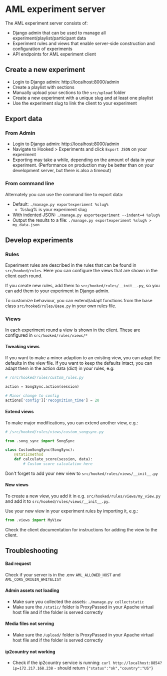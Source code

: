# AML experiment server

The AML experiment server consists of:

- Django admin that can be used to manage all experiment/playlist/participant data
- Experiment rules and views that enable server-side construction and configuration of experiments
- API endpoints for AML experiment client


## Create a new experiment

- Login to Django admin: http://localhost:8000/admin
- Create a playlist with sections
- Manually upload your sections to the `src/upload` folder
- Create a new experiment with a unique slug and at least one playlist
- Use the experiment slug to link the client to your experiment

## Export data

### From Admin

- Login to Django admin: http://localhost:8000/admin
- Navigate to Hooked > Experiments and click `Export JSON` on your experiment
- Exporting may take a while, depending on the amount of data in your experiment. (Performance on production may be better than on your development server, but there is also a timeout)

### From command line

Alternately you can use the command line to export data:

- Default: `./manage.py exportexperiment %slug%`
  - %slug% is your experiment slug
- With indented JSON: `./manage.py exportexperiment --indent=4 %slug%`
- Output the results to a file: `./manage.py exportexperiment %slug% > my_data.json`

## Develop experiments

### Rules

Experiment rules are described in the rules that can be found in `src/hooked/rules`. Here you can configure the views that are shown in the client each round.

If you create new rules, add them to `src/hooked/rules/__init__.py`, so you can add them to your experiment in Django admin.

To customize behaviour, you can extend/adapt functions from the base class `src/hooked/rules/Base.py` in your own rules file.

### Views

In each experiment round a view is shown in the client. These are configured in `src/hooked/rules/views/*`

#### Tweaking views

If you want to make a minor adaption to an existing view, you can adapt the defaults in the view file. If you want to keep the defaults intact, you can adapt them in the action data (dict) in your rules, e.g:

```python
# /src/hooked/rules/custom_rules.py

action = SongSync.action(session)

# Minor change to config
actions['config']['recognition_time'] = 20
```

#### Extend views

To make major modifications, you can extend another view, e.g.:

```python
# /src/hooked/rules/views/custom_songsync.py

from .song_sync import SongSync

class CustomSongSync(SongSync):
    @staticmethod
    def calculate_score(session, data):
        # Custom score calculation here
```

Don't forget to add your new view to `src/hooked/rules/views/__init__.py`

#### New views

To create a new view, you add it in e.g. `src/hooked/rules/views/my_view.py` and add it to `src/hooked/rules/views/__init__.py`.

Use your new view in your experiment rules by importing it, e.g.:

```python
from .views import MyView
```

Check the client documentation for instructions for adding the view to the client.

## Troubleshooting

#### Bad request

Check if your server is in the .env `AML_ALLOWED_HOST` and `AML_CORS_ORIGIN_WHITELIST`

#### Admin assets not loading

- Make sure you collected the assets: `./manage.py collectstatic`
- Make sure the `/static/` folder is ProxyPassed in your Apache virtual host file and if the folder is served correctly

#### Media files not serving

- Make sure the `/upload/` folder is ProxyPassed in your Apache virtual host file and if the folder is served correctly

#### ip2country not working

- Check if the ip2country service is running: `curl http://localhost:8854?ip=172.217.168.238` - should return `{"status":"ok","country":"US"}`
